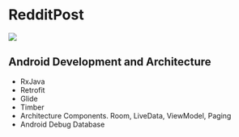 # RedditPost
![](https://i.imgur.com/2KsQwLQ.gif)
## Android Development and Architecture
* RxJava
* Retrofit
* Glide
* Timber
* Architecture Components. Room, LiveData, ViewModel, Paging
* Android Debug Database
